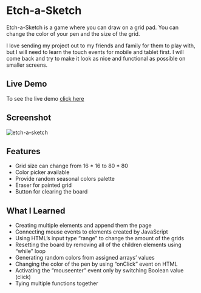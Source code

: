 # Etch-a-Sketch

Etch-a-Sketch is a game where you can draw on a grid pad. You can change the color of your pen and the size of the grid. 

I love sending my project out to my friends and family for them to play with, but I will need to learn the touch events for mobile and tablet first. I will come back and try to make it look as nice and functional as possible on smaller screens. 

## Live Demo

To see the live demo [click here]([https://itsnoey.github.io/etch-a-sketch/](https://etch-a-sketch-wheat.vercel.app/))


## Screenshot

![etch-a-sketch](https://user-images.githubusercontent.com/77329731/216556640-813a3183-0ca9-41a3-8b9f-1c1586adac88.png)

## Features
- Grid size can change from 16 * 16 to 80 * 80
- Color picker available
- Provide random seasonal colors palette
- Eraser for painted grid
- Button for clearing the board 

## What I Learned
- Creating multiple elements and append them the page 
- Connecting mouse events to elements created by JavaScript
- Using HTML’s input type “range” to change the amount of the grids
- Resetting the board by removing all of the children elements using “while” loop
- Generating random colors from assigned arrays’ values
- Changing the color of the pen by using “onClick” event on HTML
- Activating the “mouseenter” event only by switching Boolean value (click)
- Tying multiple functions together
